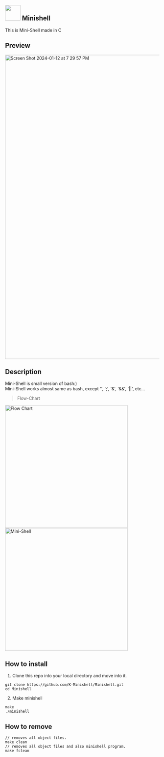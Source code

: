 ## <img src="https://github.com/K-Minishell/Minishell/assets/51233626/f9822537-e881-4d1a-a069-a247e4ba71c2" width="50px"> Minishell

This is Mini-Shell made in C

## Preview
<img width="990" alt="Screen Shot 2024-01-12 at 7 29 57 PM" src="https://github.com/K-Minishell/Minishell/assets/51233626/ccb1a5fe-09ab-4ebc-b954-5ac62a6a68c8">

## Description
Mini-Shell is small version of bash:)<br/>
Mini-Shell works almost same as bash, except '\', ';', '&', '&&', '||', etc...<br/>

> Flow-Chart
<p float="left">
    <img src="https://github.com/K-Minishell/Minishell/assets/51233626/1f38fb92-3a00-4450-a988-9b0ba60838c3" alt="Flow Chart" width="400"/>
    <img src="https://github.com/K-Minishell/Minishell/assets/51233626/6959ce55-1aa7-489b-a85b-63f428816ede" alt="Mini-Shell" width="400"/>
</p>

## How to install
1. Clone this repo into your local directory and move into it.
```
git clone https://github.com/K-Minishell/Minishell.git
cd Minishell
```
2. Make minishell
```
make
./minishell
```


## How to remove
```
// removes all object files.
make clean
// removes all object files and also minishell program.
make fclean 
```

